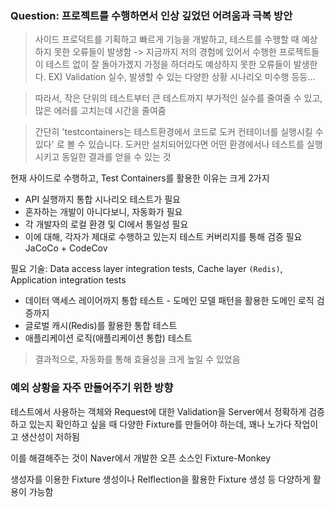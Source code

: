 ### Question: 프로젝트를 수행하면서 인상 깊었던 어려움과 극복 방안

> 사이드 프로덕트를 기획하고 빠르게 기능을 개발하고, 테스트를 수행할 때 예상하지 못한 오류들이 발생함 -> 지금까지 저의 경험에 있어서 수행한 프로젝트들이 테스트 없이 잘 돌아가겠지 가정을 하더라도 예상하지 못한 오류들이 발생한다. EX) Validation 실수, 발생할 수 있는 다양한 상황 시나리오 미수행 등등...

> 따라서, 작은 단위의 테스트부터 큰 테스트까지 부가적인 실수를 줄여줄 수 있고, 많은 에러를 고치는데 시간을 줄여줌

> 간단히 'testcontainers는 테스트환경에서 코드로 도커 컨테이너를 실행시킬 수 있다' 로 볼 수 있습니다.
> 도커만 설치되어있다면 어떤 환경에서나 테스트를 실행 시키고 동일한 결과를 얻을 수 있는 것

현재 사이드로 수행하고, Test Containers를 활용한 이유는 크게 2가지

- API 실행까지 통합 시나리오 테스트가 필요
- 혼자하는 개발이 아니다보니, 자동화가 필요
- 각 개발자의 로컬 환경 및 CI에서 통일성 필요
- 이에 대해, 각자가 제대로 수행하고 있는지 테스트 커버리지를 통해 검증 필요
  JaCoCo + CodeCov

필요 기술: Data access layer integration tests, Cache layer `(Redis)`, Application integration tests

- 데이터 액세스 레이어까지 통합 테스트 - 도메인 모델 패턴을 활용한 도메인 로직 검증까지
- 글로벌 캐시(Redis)를 활용한 통합 테스트
- 애플리케이션 로직(애플리케이션 통합) 테스트

> 결과적으로, 자동화를 통해 효율성을 크게 높일 수 있었음

### 예외 상황을 자주 만들어주기 위한 방향

테스트에서 사용하는 객체와 Request에 대한 Validation을 Server에서 정확하게 검증하고 있는지 확인하고 싶을 때 다양한 Fixture를 만들어야 하는데, 꽤나 노가다 작업이고 생산성이 저하됨

이를 해결해주는 것이 Naver에서 개발한 오픈 소스인 Fixture-Monkey

생성자를 이용한 Fixture 생성이나 Relflection을 활용한 Fixture 생성 등 다양하게 활용이 가능함
